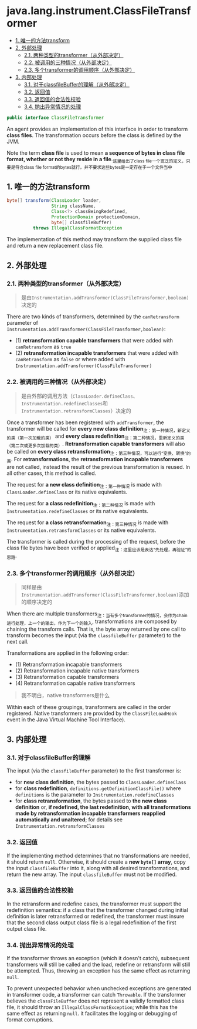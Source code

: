 # java.lang.instrument.ClassFileTransformer

<!-- TOC -->

- [1. 唯一的方法transform](#1-唯一的方法transform)
- [2. 外部处理](#2-外部处理)
    - [2.1. 两种类型的transformer（从外部决定）](#21-两种类型的transformer从外部决定)
    - [2.2. 被调用的三种情况（从外部决定）](#22-被调用的三种情况从外部决定)
    - [2.3. 多个transformer的调用顺序（从外部决定）](#23-多个transformer的调用顺序从外部决定)
- [3. 内部处理](#3-内部处理)
    - [3.1. 对于classfileBuffer的理解（从外部决定）](#31-对于classfilebuffer的理解从外部决定)
    - [3.2. 返回值](#32-返回值)
    - [3.3. 返回值的合法性校验](#33-返回值的合法性校验)
    - [3.4. 抛出异常情况的处理](#34-抛出异常情况的处理)

<!-- /TOC -->

```java
public interface ClassFileTransformer
```

An agent provides an implementation of this interface in order to transform **class files**. The transformation occurs before the class is defined by the JVM.

Note the term **class file** is used to mean **a sequence of bytes in class file format, whether or not they reside in a file**.<sub>这里给出了class file一个宽泛的定义，只要是符合class file format的bytes就行，并不要求这些bytes是一定存在于一个文件当中</sub>

## 1. 唯一的方法transform

```java
byte[] transform(ClassLoader loader,
                 String className,
                 Class<?> classBeingRedefined,
                 ProtectionDomain protectionDomain,
                 byte[] classfileBuffer)
          throws IllegalClassFormatException
```

The implementation of this method may transform the supplied class file and return a new replacement class file.

## 2. 外部处理

### 2.1. 两种类型的transformer（从外部决定）

> 是由`Instrumentation.addTransformer(ClassFileTransformer,boolean)`决定的

There are two kinds of transformers, determined by the `canRetransform` parameter of `Instrumentation.addTransformer(ClassFileTransformer,boolean)`:

- (1) **retransformation capable transformers** that were added with `canRetransform` as `true`
- (2) **retransformation incapable transformers** that were added with `canRetransform` as `false` or where added with `Instrumentation.addTransformer(ClassFileTransformer)`

### 2.2. 被调用的三种情况（从外部决定）

> 是由外部的调用方法（`ClassLoader.defineClass`、`Instrumentation.redefineClasses`和`Instrumentation.retransformClasses`）决定的

Once a transformer has been registered with `addTransformer`, the transformer will be called for **every new class definition**<sub>注：第一种情况，新定义的类（第一次加载的类）</sub> and **every class redefinition**<sub>注：第二种情况，重新定义的类（第二次或更多次加载的类）</sub>. **Retransformation capable transformers** will also be called on **every class retransformation**<sub>注：第三种情况，可以进行“变换、转换”的类</sub>. For **retransformations**, the **retransformation incapable transformers** are not called, instead the result of the previous transformation is reused. In all other cases, this method is called.

The request for **a new class definition**<sub>注：第一种情况</sub> is made with `ClassLoader.defineClass` or its native equivalents.

The request for **a class redefinition**<sub>注：第二种情况</sub> is made with `Instrumentation.redefineClasses` or its native equivalents.

The request for **a class retransformation**<sub>注：第三种情况</sub> is made with `Instrumentation.retransformClasses` or its native equivalents.

The transformer is called during the processing of the request, before the class file bytes have been verified or applied<sub>注：这里应该是表达“先处理，再验证”的思路</sub>.

### 2.3. 多个transformer的调用顺序（从外部决定）

> 同样是由`Instrumentation.addTransformer(ClassFileTransformer,boolean)`添加的顺序决定的

When there are multiple transformers<sub>注：当有多个transformer的情况，会作为chain进行处理，上一个的输出，作为下一个的输入</sub>, transformations are composed by chaining the transform calls. That is, the byte array returned by one call to transform becomes the input (via the `classfileBuffer` parameter) to the next call.

Transformations are applied in the following order:

- (1) Retransformation incapable transformers
- (2) Retransformation incapable native transformers
- (3) Retransformation capable transformers
- (4) Retransformation capable native transformers

> 我不明白，native transformers是什么

Within each of these groupings, transformers are called in the order registered. Native transformers are provided by the `ClassFileLoadHook` event in the Java Virtual Machine Tool Interface).

## 3. 内部处理

### 3.1. 对于classfileBuffer的理解

The input (via the `classfileBuffer` parameter) to the first transformer is:

- for **new class definition**, the bytes passed to `ClassLoader.defineClass`
- for **class redefinition**, `definitions.getDefinitionClassFile()` where `definitions` is the parameter to `Instrumentation.redefineClasses`
- for **class retransformation**, the bytes passed to **the new class definition** or, **if redefined, the last redefinition, with all transformations made by retransformation incapable transformers reapplied automatically and unaltered**; for details see `Instrumentation.retransformClasses`

### 3.2. 返回值

If the implementing method determines that no transformations are needed, it should return `null`. Otherwise, it should create a **new `byte[]` array**, copy the input `classfileBuffer` into it, along with all desired transformations, and return the new array. The input `classfileBuffer` must not be modified.

### 3.3. 返回值的合法性校验

In the retransform and redefine cases, the transformer must support the redefinition semantics: if a class that the transformer changed during initial definition is later retransformed or redefined, the transformer must insure that the second class output class file is a legal redefinition of the first output class file.

### 3.4. 抛出异常情况的处理

If the transformer throws an exception (which it doesn't catch), subsequent transformers will still be called and the load, redefine or retransform will still be attempted. Thus, throwing an exception has the same effect as returning `null`.

To prevent unexpected behavior when unchecked exceptions are generated in transformer code, a transformer can catch `Throwable`. If the transformer believes the `classFileBuffer` does not represent a validly formatted class file, it should throw an `IllegalClassFormatException`; while this has the same effect as returning `null`. it facilitates the logging or debugging of format corruptions.

